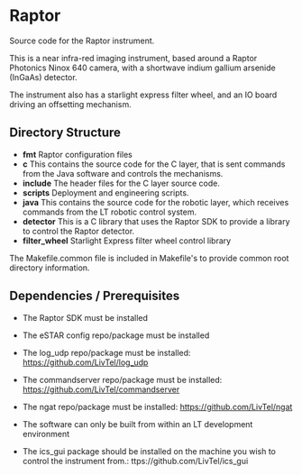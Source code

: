 # Raptor

Source code for the Raptor instrument.

This is a near infra-red imaging instrument, based around a Raptor Photonics Ninox 640 camera, with a shortwave indium gallium arsenide (InGaAs) detector.

The instrument also has a starlight express filter wheel, and an IO board driving an offsetting mechanism.

## Directory Structure

* **fmt** Raptor configuration files
* **c** This contains the source code for the C layer, that is sent commands from the Java software and controls the mechanisms.
* **include** The header files for the C layer source code.
* **scripts** Deployment and engineering scripts.
* **java** This contains the source code for the robotic layer, which receives commands from the LT robotic control system.
* **detector** This is a C library that uses the Raptor SDK to provide a library to control the Raptor detector.
* **filter_wheel** Starlight Express filter wheel control library

The Makefile.common file is included in Makefile's to provide common root directory information.

## Dependencies / Prerequisites

* The Raptor SDK must be installed
* The eSTAR config repo/package must be installed
* The log_udp repo/package must be installed: https://github.com/LivTel/log_udp
* The commandserver repo/package must be installed: https://github.com/LivTel/commandserver
* The ngat repo/package must be installed: https://github.com/LivTel/ngat
* The software can only be built from within an LT development environment

* The ics_gui package should be installed on the machine you wish to control the instrument from.: ttps://github.com/LivTel/ics_gui
